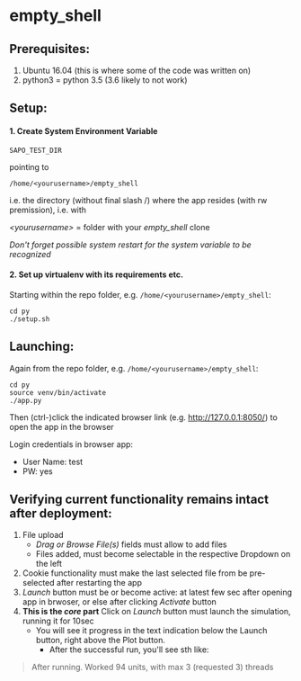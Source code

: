 # empty_shell
## Prerequisites:

1. Ubuntu 16.04 (this is where some of the code was written on)
2. python3 = python 3.5 (3.6 likely to not work)

## Setup:
#### 1. Create System Environment Variable

`SAPO_TEST_DIR`

pointing to

`/home/<yourusername>/empty_shell`

i.e. the directory (without final slash /) where the app resides (with rw premission), i.e. with

*\<yourusername\>* = folder with your *empty_shell* clone

*Don't forget possible system restart for the system variable to be recognized*

#### 2. Set up virtualenv with its requirements etc.
Starting within the repo folder, e.g. `/home/<yourusername>/empty_shell`:
```
cd py
./setup.sh
```

## Launching:
Again from the repo folder, e.g. `/home/<yourusername>/empty_shell`:
```	
cd py
source venv/bin/activate
./app.py
```
Then (ctrl-)click the indicated browser link (e.g. http://127.0.0.1:8050/) to open the app in the browser
	
Login credentials in browser app:
* User Name: test
* PW: yes


## Verifying current functionality remains intact after deployment:

1. File upload
   - *Drag or Browse File(s)* fields must allow to add files
   - Files added, must become selectable in the respective Dropdown on the left
2. Cookie functionality must make the last selected file from be pre-selected after restarting the app
3. *Launch* button must be or become active: at latest few sec after opening app in brwoser, or else after clicking *Activate* button
4. **This is the *core* part** Click on *Launch* button must launch the simulation, running it for 10sec
   - You will see it progress in the text indication below the Launch button, right above the Plot button.
	 - After the successful run, you'll see sth like:
> After running. Worked 94 units, with max 3 (requested 3) threads
		
